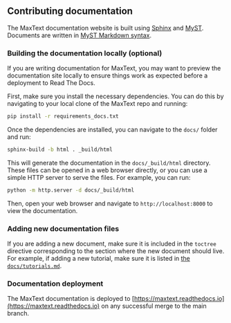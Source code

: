 ```{include} ../CONTRIBUTING.md
```

## Contributing documentation

The MaxText documentation website is built using [Sphinx](https://www.sphinx-doc.org) and [MyST](https://myst-parser.readthedocs.io/en/latest/). Documents are written in [MyST Markdown syntax](https://myst-parser.readthedocs.io/en/latest/syntax/typography.html#syntax-core).

### Building the documentation locally (optional)

If you are writing documentation for MaxText, you may want to preview the documentation site locally to ensure things work as expected before a deployment to Read The Docs.

First, make sure you install the necessary dependencies. You can do this by navigating to your local clone of the MaxText repo and running:

```bash
pip install -r requirements_docs.txt
```

Once the dependencies are installed, you can navigate to the `docs/` folder and run:

```bash
sphinx-build -b html . _build/html
```

This will generate the documentation in the `docs/_build/html` directory. These files can be opened in a web browser directly, or you can use a simple HTTP server to serve the files. For example, you can run:

```bash
python -m http.server -d docs/_build/html
```

Then, open your web browser and navigate to `http://localhost:8000` to view the documentation.

### Adding new documentation files

If you are adding a new document, make sure it is included in the `toctree` directive corresponding to the section where the new document should live. For example, if adding a new tutorial, make sure it is listed in [the `docs/tutorials.md`](https://github.com/AI-Hypercomputer/maxtext/blob/7070e8eecbea8951c8e5281219ce797c8df1441f/docs/tutorials.md?plain=1#L38).

### Documentation deployment

The MaxText documentation is deployed to [https://maxtext.readthedocs.io](https://maxtext.readthedocs.io) on any successful merge to the main branch.
